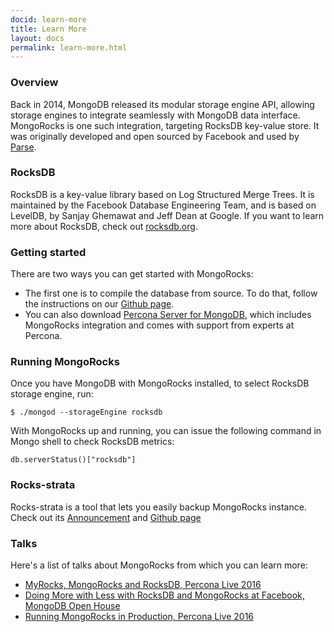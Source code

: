 ```yaml
---
docid: learn-more
title: Learn More
layout: docs
permalink: learn-more.html
---
```


### Overview

Back in 2014, MongoDB released its modular storage engine API, allowing storage engines to integrate seamlessly with MongoDB data interface. MongoRocks is one such integration, targeting RocksDB key-value store. It was originally developed and open sourced by Facebook and used by [Parse](https://parse.com).

### RocksDB

RocksDB is a key-value library based on Log Structured Merge Trees. It is maintained by the Facebook Database Engineering Team, and is based on LevelDB, by Sanjay Ghemawat and Jeff Dean at Google. If you want to learn more about RocksDB, check out [rocksdb.org](http://rocksdb.org).

### Getting started

There are two ways you can get started with MongoRocks:

* The first one is to compile the database from source. To do that, follow the instructions on our [Github page](https://github.com/mongodb-partners/mongo-rocks/blob/master/README.md).
* You can also download [Percona Server for MongoDB](https://www.percona.com/software/mongo-database/percona-server-for-mongodb), which includes MongoRocks integration and comes with support from experts at Percona.

### Running MongoRocks

Once you have MongoDB with MongoRocks installed, to select RocksDB storage engine, run:

```
$ ./mongod --storageEngine rocksdb
```

With MongoRocks up and running, you can issue the following command in Mongo shell to check RocksDB metrics:

```
db.serverStatus()["rocksdb"]
```

### Rocks-strata

Rocks-strata is a tool that lets you easily backup MongoRocks instance. Check out its [Announcement](http://blog.parse.com/learn/engineering/strata-open-source-library-for-efficient-mongodb-backups/) and [Github page](https://github.com/facebookgo/rocks-strata)

### Talks

Here's a list of talks about MongoRocks from which you can learn more:

* [MyRocks, MongoRocks and RocksDB, Percona Live 2016](https://www.youtube.com/watch?v=s_MCe1noDz0)
* [Doing More with Less with RocksDB and MongoRocks at Facebook, MongoDB Open House](https://www.youtube.com/watch?v=TViH6wFAD5w)
* [Running MongoRocks in Production, Percona Live 2016](https://www.youtube.com/watch?v=JKGKwUjyKR0)

